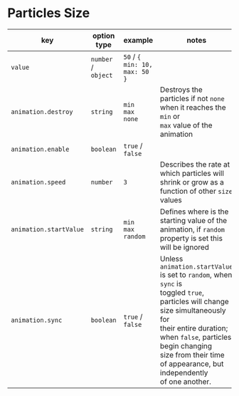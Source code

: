 # Particles Size

| key                      | option type         | example                        | notes                                                                                                                                                                                                                                                                                  |
| ------------------------ |---------------------|--------------------------------|----------------------------------------------------------------------------------------------------------------------------------------------------------------------------------------------------------------------------------------------------------------------------------------|
| `value`                  | `number` / `object` | `50` / `{ min: 10, max: 50 }`  |                                                                                                                                                                                                                                                                                        |
| `animation.destroy`      | `string`            | `min`<br />`max`<br />`none`   | Destroys the particles if not `none` when it reaches the `min` or <br> `max` value of the animation                                                                                                                                                                                    |
| `animation.enable`       | `boolean`           | `true` / `false`               |                                                                                                                                                                                                                                                                                        |
| `animation.speed`        | `number`            | `3`                            | Describes the rate at which particles will shrink or grow as a <br> function of other `size` values                                                                                                                                                                                    |
| `animation.startValue`   | `string`            | `min`<br />`max`<br />`random` | Defines where is the starting value of the animation, if `random` <br> property is set this will be ignored                                                                                                                                                                            |
| `animation.sync`         | `boolean`           | `true` / `false`               | Unless `animation.startValue` is set to `random`, when `sync` is <br> toggled `true`, particles will change size simultaneously for <br> their entire duration; when `false`, particles begin changing <br> size from their time of appearance, but independently <br> of one another. |
